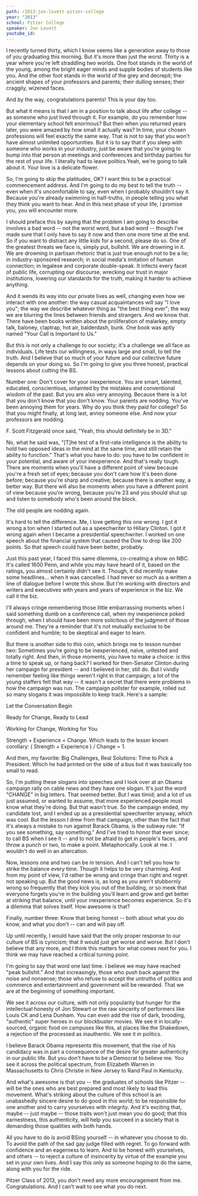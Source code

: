 ```yaml
---
path: /2013-jon-lovett-pitzer-college
year: "2013"
school: Pitzer College
speaker: Jon Lovett
youtube_id: 
---
```


I recently turned thirty, which I know seems like a generation away to those of you graduating this morning. But it's more than just the worst. Thirty is a year where you're left straddling two worlds. One foot stands in the world of the young, among the bright eager minds and supple bodies of students like you. And the other foot stands in the world of the grey and decrepit; the ancient shapes of your professors and parents; their dulling senses; their craggily, wizened faces.

And by the way, congratulations parents! This is your day too.

But what it means is that I am in a position to talk about life after college -- as someone who just lived through it. For example, do you remember how your elementary school felt enormous? But then when you returned years later, you were amazed by how small it actually was? In time, your chosen professions will feel exactly the same way. That is not to say that you won't have almost unlimited opportunities. But it is to say that if you sleep with someone who works in your industry, just be aware that you're going to bump into that person at meetings and conferences and birthday parties for the rest of your life. I literally had to leave politics.Yeah, we're going to talk about it. Your love is a delicate flower.

So, I'm going to skip the platitudes, OK? I want this to be a practical commencement address. And I'm going to do my best to tell the truth -- even when it's uncomfortable to say, even when I probably shouldn't say it. Because you're already swimming in half-truths, in people telling you what they think you want to hear. And in this next phase of your life, I promise you, you will encounter more.

I should preface this by saying that the problem I am going to describe involves a bad word -- not the worst word, but a bad word -- though I've made sure that I only have to say it now and then one more time at the end. So if you want to distract any little kids for a second, please do so. One of the greatest threats we face is, simply put, bullshit. We are drowning in it. We are drowning in partisan rhetoric that is just true enough not to be a lie; in industry-sponsored research; in social media's imitation of human connection; in legalese and corporate double-speak. It infects every facet of public life, corrupting our discourse, wrecking our trust in major institutions, lowering our standards for the truth, making it harder to achieve anything.

And it wends its way into our private lives as well, changing even how we interact with one another: the way casual acquaintances will say "I love you"; the way we describe whatever thing as "the best thing ever"; the way we are blurring the lines between friends and strangers. And we know that. There have been books written about the proliferation of malarkey, empty talk, baloney, claptrap, hot air, balderdash, bunk. One book was aptly named "Your Call is Important to Us."

But this is not only a challenge to our society; it's a challenge we all face as individuals. Life tests our willingness, in ways large and small, to tell the truth. And I believe that so much of your future and our collective future depends on your doing so. So I'm going to give you three honest, practical lessons about cutting the BS.

Number one: Don't cover for your inexperience. You are smart, talented, educated, conscientious, untainted by the mistakes and conventional wisdom of the past. But you are also very annoying. Because there is a lot that you don't know that you don't know. Your parents are nodding. You've been annoying them for years. Why do you think they paid for college? So that you might finally, at long last, annoy someone else. And now your professors are nodding.

F. Scott Fitzgerald once said, "Yeah, this should definitely be in 3D."

No, what he said was, "[T]he test of a first-rate intelligence is the ability to hold two opposed ideas in the mind at the same time, and still retain the ability to function." That's what you have to do: you have to be confident in your potential, and aware of your inexperience. And that's really tough. There are moments when you'll have a different point of view because you're a fresh set of eyes; because you don't care how it's been done before; because you're sharp and creative; because there is another way, a better way. But there will also be moments when you have a different point of view because you're wrong, because you're 23 and you should shut up and listen to somebody who's been around the block.

The old people are nodding again.

It's hard to tell the difference. Me, I love getting this one wrong. I got it wrong a ton when I started out as a speechwriter to Hillary Clinton. I got it wrong again when I became a presidential speechwriter. I worked on one speech about the financial system that caused the Dow to drop like 200 points. So that speech could have been better, probably.

Just this past year, I faced this same dilemma, co-creating a show on NBC. It's called 1600 Penn, and while you may have heard of it, based on the ratings, you almost certainly didn't see it. Though, it did recently make some headlines... when it was cancelled. I had never so much as a written a line of dialogue before I wrote this show. But I'm working with directors and writers and executives with years and years of experience in the biz. We call it the biz.

I'll always cringe remembering those little embarrassing moments when I said something dumb on a conference call, when my inexperience poked through, when I should have been more solicitous of the judgment of those around me. They're a reminder that it's not mutually exclusive to be confident and humble; to be skeptical and eager to learn.

But there is another side to this coin, which brings me to lesson number two: Sometimes you're going to be inexperienced, naïve, untested and totally right. And then, in those moments, you have to make a choice: is this a time to speak up, or hang back? I worked for then-Senator Clinton during her campaign for president -- and I believed in her, still do. But I vividly remember feeling like things weren't right in that campaign; a lot of the young staffers felt that way -- it wasn't a secret that there were problems in how the campaign was run. The campaign pollster for example, rolled out so many slogans it was impossible to keep track. Here's a sample:


Let the Conversation Begin

Ready for Change, Ready to Lead

Working for Change, Working for You

Strength + Experience = Change. Which leads to the lesser known corollary: ( Strength + Experience ) / Change = 1.

And then, my favorite: Big Challenges, Real Solutions: Time to Pick a President. Which he had printed on the side of a bus but it was basically too small to read.

So, I'm putting these slogans into speeches and I look over at an Obama campaign rally on cable news and they have one slogan. It's just the word "CHANGE" in big letters. That seemed better. But I was timid; and a lot of us just assumed, or wanted to assume, that more experienced people must know what they're doing. But that wasn't true. So the campaign ended, my candidate lost, and I ended up as a presidential speechwriter anyway, which was cool. But the lesson I drew from that campaign, other than the fact that it's always a mistake to run against Barack Obama, is the subway rule: "If you see something, say something." And I've tried to honor that ever since; to call BS when I see it -- and to not be afraid to get in people's faces, and throw a punch or two, to make a point. Metaphorically. Look at me. I wouldn't do well in an altercation.

Now, lessons one and two can be in tension. And I can't tell you how to strike the balance every time. Though it helps to be very charming. And from my point of view, I'd rather be wrong and cringe than right and regret not speaking up. But the good news is, as long as you aren't stubbornly wrong so frequently that they kick you out of the building, or so meek that everyone forgets you're in the building you'll learn and grow and get better at striking that balance, until your inexperience becomes experience. So it's a dilemma that solves itself. How awesome is that?


Finally, number three: Know that being honest -- both about what you do know, and what you don't -- can and will pay off.

Up until recently, I would have said that the only proper response to our culture of BS is cynicism; that it would just get worse and worse. But I don't believe that any more, and I think this matters for what comes next for you. I think we may have reached a critical turning point.

I'm going to say that word one last time. I believe we may have reached "peak bullshit." And that increasingly, those who push back against the noise and nonsense; those who refuse to accept the untruths of politics and commerce and entertainment and government will be rewarded. That we are at the beginning of something important.

We see it across our culture, with not only popularity but hunger for the intellectual honesty of Jon Stewart or the raw sincerity of performers like Louis CK and Lena Dunham. You can even add the rise of dark, brooding, "authentic" super heroes in our blockbuster movies. We see it in locally-sourced, organic food on campuses like this, at places like the Shakedown, a rejection of the processed as inauthentic. We see it in politics.

I believe Barack Obama represents this movement, that the rise of his candidacy was in part a consequence of the desire for greater authenticity in our public life. But you don't have to be a Democrat to believe me. You see it across the political spectrum, from Elizabeth Warren in Massachusetts to Chris Christie in New Jersey to Rand Paul in Kentucky.

And what's awesome is that you -- the graduates of schools like Pitzer -- will be the ones who are best prepared and most likely to lead this movement. What's striking about the culture of this school is an unabashedly sincere desire to do good in this world; to be responsible for one another and to carry yourselves with integrity. And it's exciting that, maybe -- just maybe -- those traits won't just mean you do good; that this earnestness, this authenticity, will help you succeed in a society that is demanding those qualities with both hands.

All you have to do is avoid BSing yourself -- in whatever you choose to do. To avoid the path of the sad gay judge filled with regret. To go forward with confidence and an eagerness to learn. And to be honest with yourselves, and others -- to reject a culture of insincerity by virtue of the example you set in your own lives. And I say this only as someone hoping to do the same, along with you for the ride.

Pitzer Class of 2013, you don't need any more encouragement from me. Congratulations. And I can't wait to see what you do next.